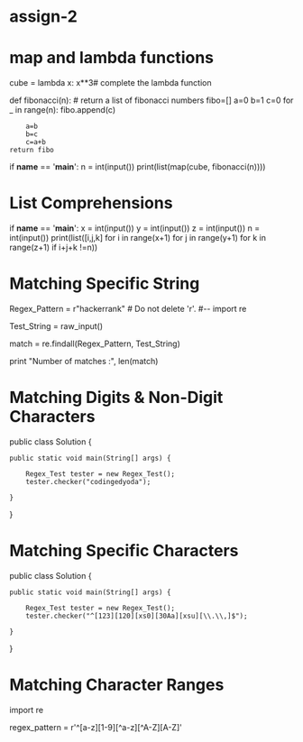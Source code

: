 # assign-2
# map and lambda functions
cube = lambda x: x**3# complete the lambda function 

def fibonacci(n):
    # return a list of fibonacci numbers
    fibo=[]
    a=0
    b=1
    c=0
    for _ in range(n):
        fibo.append(c)
        
        a=b
        b=c
        c=a+b
    return fibo
        

if __name__ == '__main__':
    n = int(input())
    print(list(map(cube, fibonacci(n))))

#  List Comprehensions
if __name__ == '__main__':
    x = int(input())
    y = int(input())
    z = int(input())
    n = int(input())
    print(list([i,j,k] for i in range(x+1) for j in range(y+1) for k in range(z+1)  if i+j+k !=n))

# Matching Specific String
Regex_Pattern = r"hackerrank"	# Do not delete 'r'.
#--
import re

Test_String = raw_input()

match = re.findall(Regex_Pattern, Test_String)

print "Number of matches :", len(match)

# Matching Digits & Non-Digit Characters
public class Solution {    

    public static void main(String[] args) {
        
        Regex_Test tester = new Regex_Test();
        tester.checker("codingedyoda"); 
    
    }
}

# Matching Specific Characters

public class Solution {    

    public static void main(String[] args) {
        
        Regex_Test tester = new Regex_Test();
        tester.checker("^[123][120][xs0][30Aa][xsu][\\.\\,]$"); 
    
    }
}

# Matching Character Ranges
import re

regex_pattern = r'^[a-z][1-9][^a-z][^A-Z][A-Z]'
 
